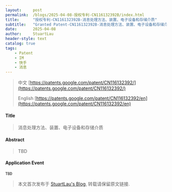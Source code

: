 ```yaml
---
layout:     post
permalink:  /blogs/2025-04-08-授权专利-CN116132392B/index.html
title:      "授权专利-CN116132392B-消息处理方法、装置、电子设备和存储介质"
subtitle:   "Granted Patent-CN116132392B-消息处理方法、装置、电子设备和存储介质"
date:       2025-04-08
author:     StuartLau
header-style: text
catalog: true
tags:
    - Patent
    - IM
    - 快手
    - 消息
---
```

> 中文 [https://patents.google.com/patent/CN116132392/](https://patents.google.com/patent/CN116132392/)
>
> English [https://patents.google.com/patent/CN116132392/en](https://patents.google.com/patent/CN116132392/en)

#### Title
> 消息处理方法、装置、电子设备和存储介质










#### Abstract
> TBD








#### Application Event
```
TBD
```
> 本文首次发布于 [StuartLau's Blog](https://stuartlau.github.io), 
转载请保留原文链接.

